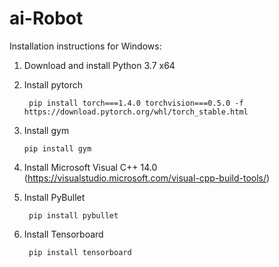 # ai-Robot

Installation instructions for Windows:

1. Download and install Python 3.7 x64

2. Install pytorch

      	pip install torch===1.4.0 torchvision===0.5.0 -f https://download.pytorch.org/whl/torch_stable.html
    
3. Install gym

       pip install gym
      
4. Install Microsoft Visual C++ 14.0 (https://visualstudio.microsoft.com/visual-cpp-build-tools/)

5. Install PyBullet

      	pip install pybullet
        
6. Install Tensorboard

      	pip install tensorboard
